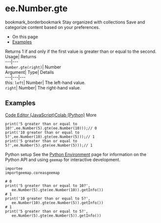  
#  ee.Number.gte 
bookmark_borderbookmark Stay organized with collections  Save and categorize content based on your preferences.
  * On this page
  * [Examples](https://developers.google.com/earth-engine/apidocs/ee-number-gte#examples)


Returns 1 if and only if the first value is greater than or equal to the second. 
Usage| Returns  
---|---  
`Number.gte(right)`| Number  
Argument| Type| Details  
---|---|---  
this: `left`| Number| The left-hand value.  
`right`| Number| The right-hand value.  
## Examples
[Code Editor (JavaScript)](https://developers.google.com/earth-engine/apidocs/ee-number-gte#code-editor-javascript-sample)[Colab (Python)](https://developers.google.com/earth-engine/apidocs/ee-number-gte#colab-python-sample) More
```
print('5 greater than or equal to 10?',ee.Number(5).gte(ee.Number(10)));// 0
print('10 greater than or equal to 5?',ee.Number(10).gte(ee.Number(5)));// 1
print('5 greater than or equal to 5?',ee.Number(5).gte(ee.Number(5)));// 1
```
Python setup
See the [ Python Environment](https://developers.google.com/earth-engine/guides/python_install) page for information on the Python API and using `geemap` for interactive development.
```
importee
importgeemap.coreasgeemap
```
```
# 0
print('5 greater than or equal to 10?',
   ee.Number(5).gte(ee.Number(10)).getInfo())
# 1
print('10 greater than or equal to 5?',
   ee.Number(10).gte(ee.Number(5)).getInfo())
# 1
print('5 greater than or equal to 5?',
   ee.Number(5).gte(ee.Number(5)).getInfo())
```

